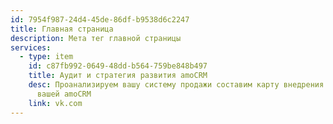 ```yaml
---
id: 7954f987-24d4-45de-86df-b9538d6c2247
title: Главная страница
description: Мета тег главной страницы
services:
  - type: item
    id: c87fb992-0649-48dd-b564-759be848b497
    title: Аудит и стратегия развития amoCRM
    desc: Проанализируем вашу систему продажи составим карту внедрения или развития
      вашей amoCRM
    link: vk.com
---
```

